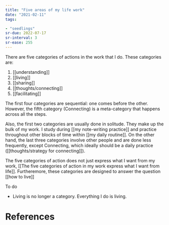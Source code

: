 ```yaml
---
title: "Five areas of my life work"
date: "2021-02-11"
tags:

- "seedlings"
sr-due: 2022-07-17
sr-interval: 3
sr-ease: 255
---
```


There are five categories of actions in the work that I do. These categories are:

1. [[understanding]]
2. [[living]]
3. [[sharing]]
4. [[thoughts/connecting]]
5. [[facilitating]]

The first four categories are sequential: one comes before the other. However, the fifth category (Connecting) is a meta-category that happens across all the steps.

Also, the first two categories are usually done in solitude. They make up the bulk of my work. I study during [[my note-writing practice]] and practice throughout other blocks of time within [[my daily routine]]. On the other hand, the last three categories involve other people and are done less frequently, except Connecting, which ideally should be a daily practice ([[thoughts/strategy for connecting]]).

The five categories of action does not just express what I want from my work, [[The five categories of action in my work express what I want from life]]. Furtheremore, these categories are designed to answer the question [[how to live]]

To do
- Living is no longer a category. Everything I do is living.

# References
